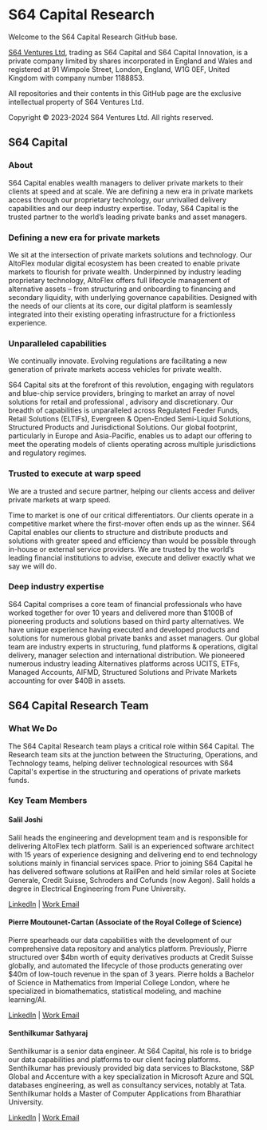 # S64 Capital Research

Welcome to the S64 Capital Research GitHub base.

[S64 Ventures Ltd](https://s64capital.com/), trading as S64 Capital and S64 Capital Innovation, is a private company limited by shares incorporated in England and Wales and registered at 91 Wimpole Street, London, England, W1G 0EF, United Kingdom with company number 1188853.

All repositories and their contents in this GitHub page are the exclusive intellectual property of S64 Ventures Ltd.

Copyright &copy; 2023-2024 S64 Ventures Ltd. All rights reserved.

## S64 Capital

### About

S64 Capital enables wealth managers to deliver private markets to their clients at speed and at scale. We are defining a new era in private markets access through our proprietary technology, our unrivalled delivery capabilities and our deep industry expertise. Today, S64 Capital is the trusted partner to the world’s leading private banks and asset managers.

### Defining a new era for private markets

We sit at the intersection of private markets solutions and technology. Our AltoFlex modular digital ecosystem has been created to enable private markets to flourish for private wealth. Underpinned by industry leading proprietary technology, AltoFlex offers full lifecycle management of alternative assets – from structuring and onboarding to financing and secondary liquidity, with underlying governance capabilities. Designed with the needs of our clients at its core, our digital platform is seamlessly integrated into their existing operating infrastructure for a frictionless experience.

### Unparalleled capabilities

We continually innovate. Evolving regulations are facilitating a new generation of private markets access vehicles for private wealth.

S64 Capital sits at the forefront of this revolution, engaging with regulators and blue-chip service providers, bringing to market an array of novel solutions for retail and professional , advisory and discretionary. Our breadth of capabilities is unparalleled across Regulated Feeder Funds, Retail Solutions (ELTIFs), Evergreen & Open-Ended Semi-Liquid Solutions, Structured Products and Jurisdictional Solutions. Our global footprint, particularly in Europe and Asia-Pacific, enables us to adapt our offering to meet the operating models of clients operating across multiple jurisdictions and regulatory regimes.

### Trusted to execute at warp speed

We are a trusted and secure partner, helping our clients access and deliver private markets at warp speed.

Time to market is one of our critical differentiators. Our clients operate in a competitive market where the first-mover often ends up as the winner. S64 Capital enables our clients to structure and distribute products and solutions with greater speed and efficiency than would be possible through in-house or external service providers. We are trusted by the world’s leading financial institutions to advise, execute and deliver exactly what we say we will do.

### Deep industry expertise

S64 Capital comprises a core team of financial professionals who have worked together for over 10 years and delivered more than $100B of pioneering products and solutions based on third party alternatives. We have unique experience having executed and developed products and solutions for numerous global private banks and asset managers. Our global team are industry experts in structuring, fund platforms & operations, digital delivery, manager selection and international distribution. We pioneered numerous industry leading Alternatives platforms across UCITS, ETFs, Managed Accounts, AIFMD, Structured Solutions and Private Markets accounting for over $40B in assets.

## S64 Capital Research Team

### What We Do

The S64 Capital Research team plays a critical role within S64 Capital. The Research team sits at the junction between the Structuring, Operations, and Technology teams, helping deliver technological resources with S64 Capital's expertise in the structuring and operations of private markets funds. 

### Key Team Members

#### Salil Joshi

Salil heads the engineering and development team and is responsible for delivering AltoFlex tech platform. Salil is an experienced software architect with 15 years of experience designing and delivering end to end technology solutions mainly in financial services space. Prior to joining S64 Capital he has delivered software solutions at RailPen and held similar roles at Societe Generale, Credit Suisse, Schroders and Cofunds (now Aegon). Salil holds a degree in Electrical Engineering from Pune University.

[LinkedIn](https://www.linkedin.com/in/joshisalil/) | [Work Email](mailto:salil.joshi@s64capital.com)

#### Pierre Moutounet-Cartan (Associate of the Royal College of Science)

Pierre spearheads our data capabilities with the development of our comprehensive data repository and analytics platform. Previously, Pierre structured over $4bn worth of equity derivatives products at Credit Suisse globally, and automated the lifecycle of those products generating over $40m of low-touch revenue in the span of 3 years. Pierre holds a Bachelor of Science in Mathematics from Imperial College London, where he specialized in biomathematics, statistical modeling, and machine learning/AI.

[LinkedIn](https://www.linkedin.com/in/yopierre/?locale=en_US) | [Work Email](mailto:pierre.moutounet-cartan@s64capital.com)

#### Senthilkumar Sathyaraj

Senthilkumar is a senior data engineer. At S64 Capital, his role is to bridge our data capabilities and platforms to our client facing platforms. Senthilkumar has previously provided big data services to Blackstone, S&P Global and Accenture with a key specialization in Microsoft Azure and SQL databases engineering, as well as consultancy services, notably at Tata. Senthilkumar holds a Master of Computer Applications from Bharathiar University.

[LinkedIn](https://www.linkedin.com/in/senthilkumar-sathyaraj-382647b1/) | [Work Email](mailto:senthilkumar.sathyaraj@s64capital.com)
